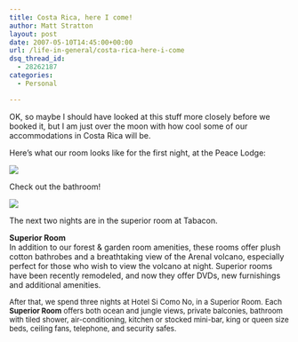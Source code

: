 ```yaml
---
title: Costa Rica, here I come!
author: Matt Stratton
layout: post
date: 2007-05-10T14:45:00+00:00
url: /life-in-general/costa-rica-here-i-come
dsq_thread_id:
  - 28262187
categories:
  - Personal

---
```

OK, so maybe I should have looked at this stuff more closely before we booked it, but I am just over the moon with how cool some of our accommodations in Costa Rica will be.

Here&#8217;s what our room looks like for the first night, at the Peace Lodge:

![][1]

Check out the bathroom!

![][2]

The next two nights are in the superior room at Tabacon.

<img align="right" alt="" src="https://www.tabacon.com/images/9.jpg" /><span style="font-weight:bold;">Superior Room</span>   
In addition to our forest & garden room amenities, these rooms offer plush cotton bathrobes and a breathtaking view of the Arenal volcano, especially perfect for those who wish to view the volcano at night. Superior rooms have been recently remodeled, and now they offer DVDs, new furnishings and additional amenities.

<font size="2">After that, we spend three nights at Hotel Si Como No, in a Superior Room. Each <b>Superior Room</b> offers both ocean and jungle views, private balconies, bathroom with tiled shower, air-conditioning, kitchen or stocked mini-bar, king or queen size beds, ceiling fans, telephone, and security safes.</font>

 [1]: https://centralamerica.com/cr/hotel/graphics/peadeluxe1.jpg
 [2]: https://centralamerica.com/cr/hotel/graphics/peadxbath.jpg